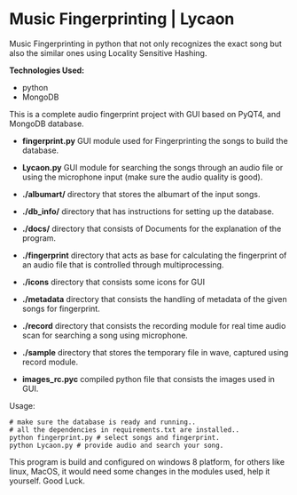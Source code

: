 Music Fingerprinting | Lycaon
=============================

Music Fingerprinting in python that not only recognizes the exact song but also the similar ones using Locality Sensitive Hashing.

**Technologies Used:**
- python 
- MongoDB

This is a complete audio fingerprint project with GUI based on PyQT4, and MongoDB database.

- **fingerprint.py**
GUI module used for Fingerprinting the songs to build the database.

- **Lycaon.py**
GUI module for searching the songs through an audio file or using the microphone input (make sure the audio quality is good).

- **./albumart/**
directory that stores the albumart of the input songs.

- **./db_info/**
directory that has instructions for setting up the database.

- **./docs/**
directory that consists of Documents for the explanation of the program.

- **./fingerprint**
directory that acts as base for calculating the fingerprint of an audio file that is controlled through multiprocessing.

- **./icons**
directory that consists some icons for GUI

- **./metadata**
directory that consists the handling of metadata of the given songs for fingerprint.

- **./record**
directory that consists the recording module for real time audio scan for searching a song using microphone.

- **./sample**
directory that stores the temporary file in wave, captured using record module.

- **images_rc.pyc**
compiled python file that consists the images used in GUI.


Usage:
```
# make sure the database is ready and running..
# all the dependencies in requirements.txt are installed..
python fingerprint.py # select songs and fingerprint.
python Lycaon.py # provide audio and search your song.
```

This program is build and configured on windows 8 platform, for others like linux, MacOS, it would need some changes in the modules used, help it yourself.
Good Luck.
